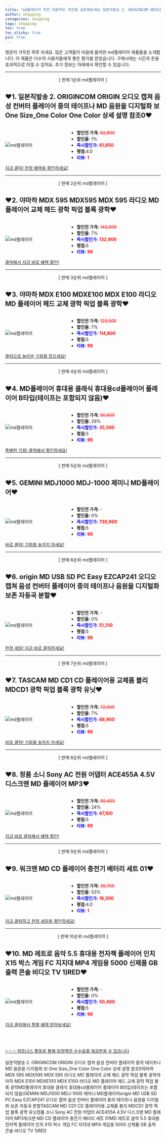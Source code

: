 ```yaml
---
title: "md플레이어 추천 대중적인 히트템 검토해보세요 일본직발송 2. ORIGINCOM ORIGIN 오디오"
author: shopping
categories: shopping
tags: shopping
toc: true
toc_sticky: true
pin: true
---
```

행운이 가득한 하루 되세요. 많은 고객들이 마음에 들어한 md플레이어 제품들을 소개합니다. 이 제품은 다수의 사용자들에게 좋은 평가를 받았습니다. 구매시에는 시간과 돈을 효과적으로 아낄 수 있어요. 추가 정보는 아래에서 확인할 수 있습니다.

---
<p class="toplist" style="margin: 0 auto; display: block; width: fit-content;">[ 판매 1순위 md플레이어 ]</p>

<h2><strong>❤️1. 일본직발송 2. ORIGINCOM ORIGIN 오디오 캡쳐 음성 컨버터 플레이어 중의 테이프나 MD 음원을 디지털화 보 One Size_One Color One Color 상세 설명 참조0❤️</strong></h2>

<div style="display: flex; align-items: center;">
    <div style="flex: 0.4;">
        <img src="https://thumbnail7.coupangcdn.com/thumbnails/remote/230x230ex/image/vendor_inventory/823a/720653f080ccd47c611ef8d5290fb20d1add67a24f5abc158e0ca7e6e957.jpg" alt="md플레이어" style="max-width: 100%;">
    </div>
    <div style="flex: 0.6; margin-left: 10px;">
        <ul>
            <li><strong>할인전 가격:</strong> <del style="color: red;">62,800</del></li>
            <li><strong>할인율:</strong> 1%</li>
            <li><span style='color:blue'><strong>즉시할인가:</strong></span> <span style='color:red'><strong>61,850</strong></span></li>
            <li><strong>평점:</strong>4.0</li>
            <li><span style='color:blue'><strong>리뷰:</strong></span> <span style='color:red'><strong>1</strong></span></li>
        </ul>
    </div>
</div>
<div class="center">
    <a href="https://William4Davisa.github.io?lptag=AF9450613&subid=githubio&pageKey=5606236077&traceid=V0-153&itemId=9045709000&vendorItemId=90709172653" class="myButton">
        지금 클릭! 한정 혜택을 확인하세요!
    </a>
</div>


---
<p class="toplist" style="margin: 0 auto; display: block; width: fit-content;">[ 판매 2순위 md플레이어 ]</p>

<h2><strong>❤️2. 야마하 MDX 595 MDX595 MDX 595 라디오 MD 플레이어 교체 헤드 광학 픽업 블록 광학❤️</strong></h2>

<div style="display: flex; align-items: center;">
    <div style="flex: 0.4;">
        <img src="https://thumbnail8.coupangcdn.com/thumbnails/remote/230x230ex/image/vendor_inventory/61be/e4a4e43b98847dca16b19de2c448af59a319b1cf78f314890449b1331ca9.jpg" alt="md플레이어" style="max-width: 100%;">
    </div>
    <div style="flex: 0.6; margin-left: 10px;">
        <ul>
            <li><strong>할인전 가격:</strong> <del style="color: red;">143,000</del></li>
            <li><strong>할인율:</strong> 7%</li>
            <li><span style='color:blue'><strong>즉시할인가:</strong></span> <span style='color:red'><strong>132,900</strong></span></li>
            <li><strong>평점:</strong>5</li>
            <li><span style='color:blue'><strong>리뷰:</strong></span> <span style='color:red'><strong>99</strong></span></li>
        </ul>
    </div>
</div>
<div class="center">
    <a href="https://William4Davisa.github.io?lptag=AF9450613&subid=githubio&pageKey=8251153662&traceid=V0-153&itemId=23755033171&vendorItemId=90779507601" class="myButton">
        클릭해서 지금 바로 혜택 확인!
    </a>
</div>


---
<p class="toplist" style="margin: 0 auto; display: block; width: fit-content;">[ 판매 3순위 md플레이어 ]</p>

<h2><strong>❤️3. 야마하 MDX E100 MDXE100 MDX E100 라디오 MD 플레이어 헤드 교체 광학 픽업 블록 광학❤️</strong></h2>

<div style="display: flex; align-items: center;">
    <div style="flex: 0.4;">
        <img src="https://thumbnail6.coupangcdn.com/thumbnails/remote/230x230ex/image/vendor_inventory/868e/aa73074a2015aac0dc700f26a3fa5f35d9ceb924a16f36063b14cba1aa00.jpg" alt="md플레이어" style="max-width: 100%;">
    </div>
    <div style="flex: 0.6; margin-left: 10px;">
        <ul>
            <li><strong>할인전 가격:</strong> <del style="color: red;">123,500</del></li>
            <li><strong>할인율:</strong> 7%</li>
            <li><span style='color:blue'><strong>즉시할인가:</strong></span> <span style='color:red'><strong>114,800</strong></span></li>
            <li><strong>평점:</strong>5</li>
            <li><span style='color:blue'><strong>리뷰:</strong></span> <span style='color:red'><strong>99</strong></span></li>
        </ul>
    </div>
</div>
<div class="center">
    <a href="https://William4Davisa.github.io?lptag=AF9450613&subid=githubio&pageKey=8250909149&traceid=V0-153&itemId=23753643170&vendorItemId=90778120977" class="myButton">
        클릭으로 놀라운 기회를 잡으세요!
    </a>
</div>


---
<p class="toplist" style="margin: 0 auto; display: block; width: fit-content;">[ 판매 4순위 md플레이어 ]</p>

<h2><strong>❤️4. MD플레이어 휴대용 클래식 휴대용cd플레이어 플레이어 B타입(테이프는 포함되지 않음)❤️</strong></h2>

<div style="display: flex; align-items: center;">
    <div style="flex: 0.4;">
        <img src="https://thumbnail7.coupangcdn.com/thumbnails/remote/230x230ex/image/vendor_inventory/6476/e51d9e6449bbf0ef883c89ae07731c8a9cbfb469aab364a2d89ed944cbd7.png" alt="md플레이어" style="max-width: 100%;">
    </div>
    <div style="flex: 0.6; margin-left: 10px;">
        <ul>
            <li><strong>할인전 가격:</strong> <del style="color: red;">50,600</del></li>
            <li><strong>할인율:</strong> 29%</li>
            <li><span style='color:blue'><strong>즉시할인가:</strong></span> <span style='color:red'><strong>35,500</strong></span></li>
            <li><strong>평점:</strong>5</li>
            <li><span style='color:blue'><strong>리뷰:</strong></span> <span style='color:red'><strong>99</strong></span></li>
        </ul>
    </div>
</div>
<div class="center">
    <a href="https://William4Davisa.github.io?lptag=AF9450613&subid=githubio&pageKey=7746770184&traceid=V0-153&itemId=20856233986&vendorItemId=87923725884" class="myButton">
        특별한 기회! 클릭해서 확인하세요!
    </a>
</div>


---
<p class="toplist" style="margin: 0 auto; display: block; width: fit-content;">[ 판매 5순위 md플레이어 ]</p>

<h2><strong>❤️5. GEMINI MDJ1000 MDJ-1000 제미니 MD플레이어❤️</strong></h2>

<div style="display: flex; align-items: center;">
    <div style="flex: 0.4;">
        <img src="https://thumbnail8.coupangcdn.com/thumbnails/remote/230x230ex/image/vendor_inventory/beef/06f17218551cf256f7bbbb603cf9a977a179f97dc82915abba654ce8812d.jpg" alt="md플레이어" style="max-width: 100%;">
    </div>
    <div style="flex: 0.6; margin-left: 10px;">
        <ul>
            <li><strong>할인전 가격:</strong> <del style="color: red;">-</del></li>
            <li><strong>할인율:</strong> 0%</li>
            <li><span style='color:blue'><strong>즉시할인가:</strong></span> <span style='color:red'><strong>730,000</strong></span></li>
            <li><strong>평점:</strong>5</li>
            <li><span style='color:blue'><strong>리뷰:</strong></span> <span style='color:red'><strong>99</strong></span></li>
        </ul>
    </div>
</div>
<div class="center">
    <a href="https://William4Davisa.github.io?lptag=AF9450613&subid=githubio&pageKey=1082532681&traceid=V0-153&itemId=2035591392&vendorItemId=70035017385" class="myButton">
        바로 클릭! 기회를 놓치지 마세요!
    </a>
</div>


---
<p class="toplist" style="margin: 0 auto; display: block; width: fit-content;">[ 판매 6순위 md플레이어 ]</p>

<h2><strong>❤️6. origin MD USB SD PC Easy EZCAP241 오디오 캡쳐 음성 컨버터 플레이어 중의 테이프나 음원을 디지털화 보존 자동곡 분할❤️</strong></h2>

<div style="display: flex; align-items: center;">
    <div style="flex: 0.4;">
        <img src="https://thumbnail10.coupangcdn.com/thumbnails/remote/230x230ex/image/vendor_inventory/7e97/210f23c35bf6bdff91130a53da7bb846f0446941f1c5c0214f610e7d4c6f.jpg" alt="md플레이어" style="max-width: 100%;">
    </div>
    <div style="flex: 0.6; margin-left: 10px;">
        <ul>
            <li><strong>할인전 가격:</strong> <del style="color: red;">-</del></li>
            <li><strong>할인율:</strong> 0%</li>
            <li><span style='color:blue'><strong>즉시할인가:</strong></span> <span style='color:red'><strong>51,310</strong></span></li>
            <li><strong>평점:</strong>5</li>
            <li><span style='color:blue'><strong>리뷰:</strong></span> <span style='color:red'><strong>99</strong></span></li>
        </ul>
    </div>
</div>
<div class="center">
    <a href="https://William4Davisa.github.io?lptag=AF9450613&subid=githubio&pageKey=7770878761&traceid=V0-153&itemId=20978656185&vendorItemId=88707673724" class="myButton">
        한정 세일! 지금 바로 클릭하세요!
    </a>
</div>


---
<p class="toplist" style="margin: 0 auto; display: block; width: fit-content;">[ 판매 7순위 md플레이어 ]</p>

<h2><strong>❤️7. TASCAM MD CD1 CD 플레이어용 교체품 블리 MDCD1 광학 픽업 블록 광학 유닛❤️</strong></h2>

<div style="display: flex; align-items: center;">
    <div style="flex: 0.4;">
        <img src="https://thumbnail7.coupangcdn.com/thumbnails/remote/230x230ex/image/vendor_inventory/93e7/494085bccab7cf572885d4d8aa1762c24ff2c246028dbf4aa14c2649cf5c.jpg" alt="md플레이어" style="max-width: 100%;">
    </div>
    <div style="flex: 0.6; margin-left: 10px;">
        <ul>
            <li><strong>할인전 가격:</strong> <del style="color: red;">72,000</del></li>
            <li><strong>할인율:</strong> 7%</li>
            <li><span style='color:blue'><strong>즉시할인가:</strong></span> <span style='color:red'><strong>66,900</strong></span></li>
            <li><strong>평점:</strong>5</li>
            <li><span style='color:blue'><strong>리뷰:</strong></span> <span style='color:red'><strong>99</strong></span></li>
        </ul>
    </div>
</div>
<div class="center">
    <a href="https://William4Davisa.github.io?lptag=AF9450613&subid=githubio&pageKey=8251235640&traceid=V0-153&itemId=23755539473&vendorItemId=90780011934" class="myButton">
        바로 클릭! 기회를 놓치지 마세요!
    </a>
</div>


---
<p class="toplist" style="margin: 0 auto; display: block; width: fit-content;">[ 판매 8순위 md플레이어 ]</p>

<h2><strong>❤️8. 정품 소니 Sony AC 전원 어댑터 ACE455A 4.5V 디스크맨 MD 플레이어 MP3❤️</strong></h2>

<div style="display: flex; align-items: center;">
    <div style="flex: 0.4;">
        <img src="https://thumbnail6.coupangcdn.com/thumbnails/remote/230x230ex/image/vendor_inventory/4369/c3b993ce088682001199712641ec383a8713ba260378f4c2ab9b220cb3d2.jpg" alt="md플레이어" style="max-width: 100%;">
    </div>
    <div style="flex: 0.6; margin-left: 10px;">
        <ul>
            <li><strong>할인전 가격:</strong> <del style="color: red;">89,400</del></li>
            <li><strong>할인율:</strong> 24%</li>
            <li><span style='color:blue'><strong>즉시할인가:</strong></span> <span style='color:red'><strong>67,100</strong></span></li>
            <li><strong>평점:</strong>5</li>
            <li><span style='color:blue'><strong>리뷰:</strong></span> <span style='color:red'><strong>99</strong></span></li>
        </ul>
    </div>
</div>
<div class="center">
    <a href="https://William4Davisa.github.io?lptag=AF9450613&subid=githubio&pageKey=8153570588&traceid=V0-153&itemId=23212731738&vendorItemId=90245239387" class="myButton">
        지금 바로 클릭해서 혜택 확인!
    </a>
</div>


---
<p class="toplist" style="margin: 0 auto; display: block; width: fit-content;">[ 판매 9순위 md플레이어 ]</p>

<h2><strong>❤️9. 워크맨 MD CD 플레이어 충전기 배터리 세트 01❤️</strong></h2>

<div style="display: flex; align-items: center;">
    <div style="flex: 0.4;">
        <img src="https://thumbnail9.coupangcdn.com/thumbnails/remote/230x230ex/image/vendor_inventory/cd46/848e00992d066f1e6f75d9af9f79bdc544b1e1407ac814a95a767fb6a6ae.jpg" alt="md플레이어" style="max-width: 100%;">
    </div>
    <div style="flex: 0.6; margin-left: 10px;">
        <ul>
            <li><strong>할인전 가격:</strong> <del style="color: red;">39,700</del></li>
            <li><strong>할인율:</strong> 53%</li>
            <li><span style='color:blue'><strong>즉시할인가:</strong></span> <span style='color:red'><strong>18,300</strong></span></li>
            <li><strong>평점:</strong>4.0</li>
            <li><span style='color:blue'><strong>리뷰:</strong></span> <span style='color:red'><strong>1</strong></span></li>
        </ul>
    </div>
</div>
<div class="center">
    <a href="https://William4Davisa.github.io?lptag=AF9450613&subid=githubio&pageKey=6580454353&traceid=V0-153&itemId=14805718834&vendorItemId=89551390963" class="myButton">
        지금 클릭하고 한정 세일을 확인하세요!
    </a>
</div>


---
<p class="toplist" style="margin: 0 auto; display: block; width: fit-content;">[ 판매 10순위 md플레이어 ]</p>

<h2><strong>❤️10. MD 레트로 음악 5.5 휴대용 전자책 플레이어 인치 X15 박스 게임 FC 지지대 MP4 게임용 5000 신제품 GB 출력 콘솔 비디오 TV 1)RED❤️</strong></h2>

<div style="display: flex; align-items: center;">
    <div style="flex: 0.4;">
        <img src="https://thumbnail7.coupangcdn.com/thumbnails/remote/230x230ex/image/vendor_inventory/5a7a/b487425d4f88858ab9c353e5afd46d8417ea64db4a86efddf83fa75de169.jpg" alt="md플레이어" style="max-width: 100%;">
    </div>
    <div style="flex: 0.6; margin-left: 10px;">
        <ul>
            <li><strong>할인전 가격:</strong> <del style="color: red;">-</del></li>
            <li><strong>할인율:</strong> 0%</li>
            <li><span style='color:blue'><strong>즉시할인가:</strong></span> <span style='color:red'><strong>50,400</strong></span></li>
            <li><strong>평점:</strong>5</li>
            <li><span style='color:blue'><strong>리뷰:</strong></span> <span style='color:red'><strong>99</strong></span></li>
        </ul>
    </div>
</div>
<div class="center">
    <a href="https://William4Davisa.github.io?lptag=AF9450613&subid=githubio&pageKey=7794822791&traceid=V0-153&itemId=21096426685&vendorItemId=88902158710" class="myButton">
        지금 클릭해서 특별 혜택 받아보세요!
    </a>
</div>

<br><br><br>[💦 💦 💦 파트너스 활동을 통해 일정액의 수수료를 제공받을 수 있습니다](https://link.coupang.com/a/bcpT2c)<br><br>일본직발송 2. ORIGINCOM ORIGIN 오디오 캡쳐 음성 컨버터 플레이어 중의 테이프나 MD 음원을 디지털화 보 One Size_One Color One Color 상세 설명 참조0야마하 MDX 595 MDX595 MDX 595 라디오 MD 플레이어 교체 헤드 광학 픽업 블록 광학야마하 MDX E100 MDXE100 MDX E100 라디오 MD 플레이어 헤드 교체 광학 픽업 블록 광학MD플레이어 휴대용 클래식 휴대용cd플레이어 플레이어 B타입(테이프는 포함되지 않음)GEMINI MDJ1000 MDJ-1000 제미니 MD플레이어origin MD USB SD PC Easy EZCAP241 오디오 캡쳐 음성 컨버터 플레이어 중의 테이프나 음원을 디지털화 보존 자동곡 분할TASCAM MD CD1 CD 플레이어용 교체품 블리 MDCD1 광학 픽업 블록 광학 유닛정품 소니 Sony AC 전원 어댑터 ACE455A 4.5V 디스크맨 MD 플레이어 MP3워크맨 MD CD 플레이어 충전기 배터리 세트 01MD 레트로 음악 5.5 휴대용 전자책 플레이어 인치 X15 박스 게임 FC 지지대 MP4 게임용 5000 신제품 GB 출력 콘솔 비디오 TV 1)RED